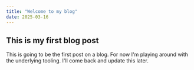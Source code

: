 ```yaml
---
title: "Welcome to my blog"
date: 2025-03-16
---
```

## This is my first blog post

This is going to be the first post on a blog.  For now I'm playing around with the underlying tooling.  I'll come back and update this later.